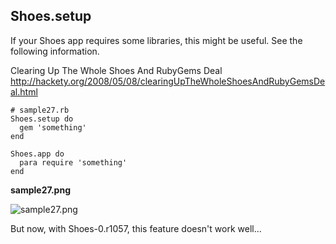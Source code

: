 Shoes.setup
-----------

If your Shoes app requires some libraries, this might be useful. See the following information.

Clearing Up The Whole Shoes And RubyGems Deal <br>
<http://hackety.org/2008/05/08/clearingUpTheWholeShoesAndRubyGemsDeal.html> <br>


	# sample27.rb
	Shoes.setup do
	  gem 'something'
	end
	
	Shoes.app do
	  para require 'something'
	end

**sample27.png**

![sample27.png](http://github.com/ashbb/shoes_tutorial_html/tree/master%2Fimages%2Fsample27.png?raw=true)

But now, with Shoes-0.r1057, this feature doesn't work well...
